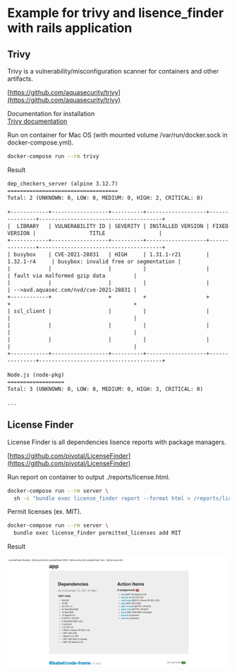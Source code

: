# Example for trivy and lisence_finder with rails application

## Trivy

Trivy is a vulnerability/misconfiguration scanner for containers and other artifacts.

[https://github.com/aquasecurity/trivy](https://github.com/aquasecurity/trivy)

Documentation for installation  
[Trivy documentation](https://aquasecurity.github.io/trivy/v0.21.2/getting-started/installation/)


Run on container for Mac OS (with mounted volume /var/run/docker.sock in docker-compose.yml).

```sh
docker-compose run --rm trivy
```

Result

```
dep_checkers_server (alpine 3.12.7)
===================================
Total: 2 (UNKNOWN: 0, LOW: 0, MEDIUM: 0, HIGH: 2, CRITICAL: 0)

+------------+------------------+----------+-------------------+---------------+---------------------------------------+
|  LIBRARY   | VULNERABILITY ID | SEVERITY | INSTALLED VERSION | FIXED VERSION |                 TITLE                 |
+------------+------------------+----------+-------------------+---------------+---------------------------------------+
| busybox    | CVE-2021-28831   | HIGH     | 1.31.1-r21        | 1.32.1-r4     | busybox: invalid free or segmentation |
|            |                  |          |                   |               | fault via malformed gzip data         |
|            |                  |          |                   |               | -->avd.aquasec.com/nvd/cve-2021-28831 |
+------------+                  +          +                   +               +                                       +
| ssl_client |                  |          |                   |               |                                       |
|            |                  |          |                   |               |                                       |
|            |                  |          |                   |               |                                       |
+------------+------------------+----------+-------------------+---------------+---------------------------------------+

Node.js (node-pkg)
==================
Total: 3 (UNKNOWN: 0, LOW: 0, MEDIUM: 0, HIGH: 3, CRITICAL: 0)

...

```

## License Finder

License Finder is all dependencies lisence reports with package managers.

[https://github.com/pivotal/LicenseFinder](https://github.com/pivotal/LicenseFinder)

Run report on container to output ./reports/license.html.

```sh
docker-compose run --rm server \
  sh -c "bundle exec license_finder report --format html > /reports/license.html"
```

Permit licenses (ex. MIT).

```sh
docker-compose run --rm server \
  bundle exec license_finder permitted_licenses add MIT
```

Result

![license finder result](https://raw.githubusercontent.com/naokirin/dep_checkers_example/main/images/license_finder_result.jpg)
